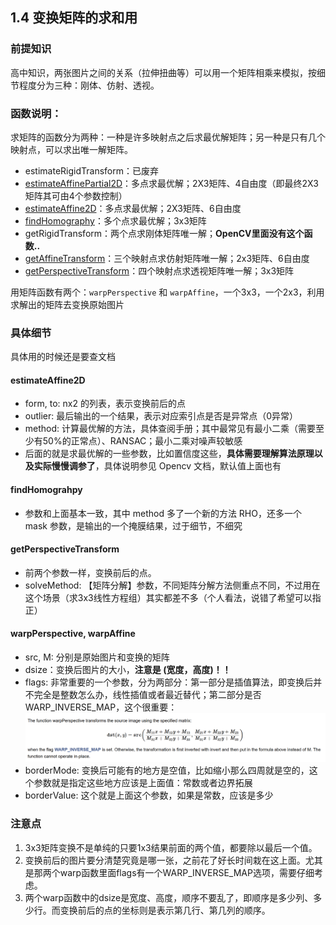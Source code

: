 ## 1.4 变换矩阵的求和用

### 前提知识

高中知识，两张图片之间的关系（拉伸扭曲等）可以用一个矩阵相乘来模拟，按细节程度分为三种：刚体、仿射、透视。

### 函数说明：

求矩阵的函数分为两种：一种是许多映射点之后求最优解矩阵；另一种是只有几个映射点，可以求出唯一解矩阵。

- estimateRigidTransform：已废弃
- [estimateAffinePartial2D](https://docs.opencv.org/4.x/d9/d0c/group__calib3d.html#gad767faff73e9cbd8b9d92b955b50062d "Computes an optimal limited affine transformation with 4 degrees of freedom between two 2D point sets...")：多点求最优解；2X3矩阵、4自由度（即最终2X3矩阵其可由4个参数控制）
- [estimateAffine2D](https://docs.opencv.org/4.x/d9/d0c/group__calib3d.html#ga27865b1d26bac9ce91efaee83e94d4dd "Computes an optimal affine transformation between two 2D point sets.")：多点求最优解；2X3矩阵、6自由度
- [findHomography](https://docs.opencv.org/4.x/d9/d0c/group__calib3d.html#ga4abc2ece9fab9398f2e560d53c8c9780 "Finds a perspective transformation between two planes.")：多个点求最优解；3x3矩阵
- getRigidTransform：两个点求刚体矩阵唯一解；**OpenCV里面没有这个函数..**
- [getAffineTransform](https://docs.opencv.org/4.x/da/d54/group__imgproc__transform.html#ga8f6d378f9f8eebb5cb55cd3ae295a999 "Calculates an affine transform from three pairs of the corresponding points.")：三个映射点求仿射矩阵唯一解；2x3矩阵、6自由度
- [getPerspectiveTransform](https://docs.opencv.org/4.x/da/d54/group__imgproc__transform.html#ga20f62aa3235d869c9956436c870893ae "Calculates a perspective transform from four pairs of the corresponding points.")：四个映射点求透视矩阵唯一解；3x3矩阵

用矩阵函数有两个：`warpPerspective` 和 `warpAffine`，一个3x3，一个2x3，利用求解出的矩阵去变换原始图片

### 具体细节

具体用的时候还是要查文档

#### estimateAffine2D

- form, to: nx2 的列表，表示变换前后的点
- outlier: 最后输出的一个结果，表示对应索引点是否是异常点（0异常）
- method: 计算最优解的方法，具体查阅手册；其中最常见有最小二乘（需要至少有50%的正常点）、RANSAC；最小二乘对噪声较敏感
- 后面的就是求最优解的一些参数，比如置信度这些，**具体需要理解算法原理以及实际慢慢调参了**，具体说明参见 Opencv 文档，默认值上面也有

#### findHomograhpy

- 参数和上面基本一致，其中 method 多了一个新的方法 RHO，还多一个 mask 参数，是输出的一个掩膜结果，过于细节，不细究

#### getPerspectiveTransform

- 前两个参数一样，变换前后的点。
- solveMethod: 【矩阵分解】参数，不同矩阵分解方法侧重点不同，不过用在这个场景（求3x3线性方程组）其实都差不多（个人看法，说错了希望可以指正）

#### warpPerspective, warpAffine

- src, M: 分别是原始图片和变换的矩阵
- dsize：变换后图片的大小，**注意是 (宽度，高度)！！**
- flags: 非常重要的一个参数，分为两部分：第一部分是插值算法，即变换后并不完全是整数怎么办，线性插值或者最近替代；第二部分是否WARP_INVERSE_MAP，这个很重要：
  ![1720834506166](image/1.4/1720834506166.png)
- borderMode: 变换后可能有的地方是空值，比如缩小那么四周就是空的，这个参数就是指定这些地方应该是上面值：常数或者边界拓展
- borderValue: 这个就是上面这个参数，如果是常数，应该是多少

### 注意点

1. 3x3矩阵变换不是单纯的只要1x3结果前面的两个值，都要除以最后一个值。
2. 变换前后的图片要分清楚究竟是哪一张，之前花了好长时间栽在这上面。尤其是那两个warp函数里面flags有一个WARP_INVERSE_MAP选项，需要仔细考虑。
3. 两个warp函数中的dsize是宽度、高度，顺序不要乱了，即顺序是多少列、多少行。而变换前后的点的坐标则是表示第几行、第几列的顺序。
